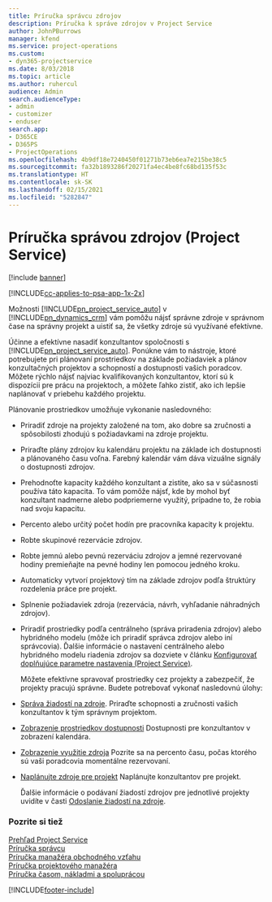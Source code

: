 ```yaml
---
title: Príručka správcu zdrojov
description: Príručka k správe zdrojov v Project Service
author: JohnPBurrows
manager: kfend
ms.service: project-operations
ms.custom:
- dyn365-projectservice
ms.date: 8/03/2018
ms.topic: article
ms.author: ruhercul
audience: Admin
search.audienceType:
- admin
- customizer
- enduser
search.app:
- D365CE
- D365PS
- ProjectOperations
ms.openlocfilehash: 4b9df18e7240450f01271b73eb6ea7e215be38c5
ms.sourcegitcommit: fa32b1893286f20271fa4ec4be8fc68bd135f53c
ms.translationtype: HT
ms.contentlocale: sk-SK
ms.lasthandoff: 02/15/2021
ms.locfileid: "5282847"
---
```

# <a name="resource-manager-guide-project-service"></a>Príručka správou zdrojov (Project Service)

[!include [banner](../includes/psa-now-project-operations.md)]

[!INCLUDE[cc-applies-to-psa-app-1x-2x](../includes/cc-applies-to-psa-app-1x-2x.md)]

Možnosti [!INCLUDE[pn_project_service_auto](../includes/pn-project-service-auto.md)] v [!INCLUDE[pn_dynamics_crm](../includes/pn-dynamics-crm.md)] vám pomôžu nájsť správne zdroje v správnom čase na správny projekt a uistiť sa, že všetky zdroje sú využívané efektívne.  
  
 Účinne a efektívne nasadiť konzultantov spoločnosti s [!INCLUDE[pn_project_service_auto](../includes/pn-project-service-auto.md)]. Ponúkne vám to nástroje, ktoré potrebujete pri plánovaní prostriedkov na základe požiadaviek a plánov konzultačných projektov a schopností a dostupnosti vašich poradcov. Môžete rýchlo nájsť najviac kvalifikovaných konzultantov, ktorí sú k dispozícii pre prácu na projektoch, a môžete ľahko zistiť, ako ich lepšie naplánovať v priebehu každého projektu.  
  
 Plánovanie prostriedkov umožňuje vykonanie nasledovného:  
  
- Priradiť zdroje na projekty založené na tom, ako dobre sa zručnosti a spôsobilosti zhodujú s požiadavkami na zdroje projektu.  
  
- Priraďte plány zdrojov ku kalendáru projektu na základe ich dostupnosti a plánovaného času voľna. Farebný kalendár vám dáva vizuálne signály o dostupnosti zdrojov.  
  
- Prehodnoťte kapacity každého konzultant a zistite, ako sa v súčasnosti používa táto kapacita. To vám pomôže nájsť, kde by mohol byť konzultant nadmerne alebo podpriemerne využitý, prípadne to, že robia nad svoju kapacitu.  
  
- Percento alebo určitý počet hodín pre pracovníka kapacity k projektu.  
  
- Robte skupinové rezervácie zdrojov.  
  
- Robte jemnú alebo pevnú rezerváciu zdrojov a jemné rezervované hodiny premieňajte na pevné hodiny len pomocou jedného kroku.  
  
- Automaticky vytvorí projektový tím na základe zdrojov podľa štruktúry rozdelenia práce pre projekt.  
  
- Splnenie požiadaviek zdroja (rezervácia, návrh, vyhľadanie náhradných zdrojov).  
  
- Priradiť prostriedky podľa centrálneho (správa priradenia zdrojov) alebo hybridného modelu (môže ich priradiť správca zdrojov alebo iní správcovia). Ďalšie informácie o nastavení centrálneho alebo hybridného modelu riadenia zdrojov sa dozviete v článku [Konfigurovať doplňujúce parametre nastavenia (Project Service)](../psa/configure-additional-parameters-settings.md).  
  
  Môžete efektívne spravovať prostriedky cez projekty a zabezpečiť, že projekty pracujú správne. Budete potrebovať vykonať nasledovnú úlohy:  
  
- [Správa žiadostí na zdroje](../psa/manage-resource-requests.md). Priraďte schopnosti a zručnosti vašich konzultantov k tým správnym projektom.  
  
- [Zobrazenie prostriedkov dostupnosti](../psa/view-resource-availability.md) Dostupnosti pre konzultantov v zobrazení kalendára.  
  
- [Zobrazenie využitie zdroja](../psa/view-resource-utilization.md) Pozrite sa na percento času, počas ktorého sú vaši poradcovia momentálne rezervovaní.  
  
- [Naplánujte zdroje pre projekt](../psa/schedule-resources-project.md) Naplánujte konzultantov pre projekt.  
  
  Ďalšie informácie o podávaní žiadostí zdrojov pre jednotlivé projekty uvidíte v časti [Odoslanie žiadostí na zdroje](../psa/submit-resource-requests.md).  
  
### <a name="see-also"></a>Pozrite si tiež  
 [Prehľad Project Service](../psa/overview.md)   
 [Príručka správcu](../psa/admin-guide.md)   
 [Príručka manažéra obchodného vzťahu](../psa/account-manager-guide.md)   
 [Príručka projektového manažéra](../psa/project-manager-guide.md)   
 [Príručka časom, nákladmi a spoluprácou](../psa/time-expense-collaboration-guide.md)


[!INCLUDE[footer-include](../includes/footer-banner.md)]